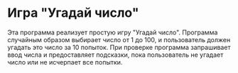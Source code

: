 # Игра "Угадай число"

Эта программа реализует простую игру "Угадай число". Программа случайным образом выбирает число от 1 до 100, и пользователь должен угадать это число за 10 попыток.
При проверке программа запрашивает ввод числа и предоставляет подсказки, пока пользователь не угадает число или не исчерпает все попытки.

